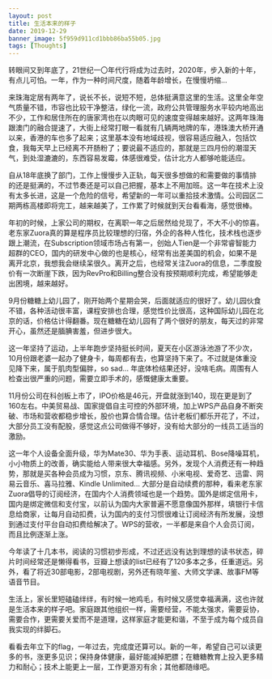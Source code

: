 ```yaml
---
layout: post
title: 生活本来的样子
date: 2019-12-29
banner_image: 5f959d911cd1bbb86ba55b05.jpg
tags: [Thoughts]
---
```


转眼间又到年底了，21世纪一〇年代行将成为过去时，2020年，步入新的十年，有点儿可怕。一年，作为一种时间尺度，随着年龄增长，在慢慢坍缩...

<!--more-->

来珠海定居有两年了，说长不长，说短不短，总体挺满意这里的生活。这里全年空气质量不错，市容也比较干净整洁，绿化一流，政府公共管理服务水平较内地高出不少，工作和居住所在的唐家湾也在以肉眼可见的速度变得越来越好。这两年珠海跟澳门的融合提速了，大街上经常打眼一看就有几辆两地牌的车，港珠澳大桥开通以来，香港的车也多了起来；这里基本没有地域歧视，很容易适应融入，包括饮食，我每天早上已经离不开肠粉了；要说最不适应的，那就是三四月份的潮湿天气，到处湿漉漉的，东西容易发霉，体感很难受，估计北方人都够呛能适应。

自从18年底换了部门，工作上慢慢步入正轨，每天很多想做的和需要做的事情排的还是挺满的，不过节奏还是可以自己把握，基本上不用加班。这一年在技术上没有太多长进，这是一个危险的信号，希望新的一年可以重拾技术激情。公司园区二期两栋高楼即将完工，越来越美了，工作累了时候就到天台看看海，感觉很棒。

年初的时候，上家公司的期权，在离职一年之后居然给兑现了，不大不小的惊喜。老东家Zuora真的算是程序员比较理想的归宿，外企的各种人性化，技术栈也逐步跟上潮流，在Subscription领域市场占有第一，创始人Tien是一个非常睿智能力超群的CEO，国内的研发中心做的也是核心，经常有出差美国的机会，如果不是离开北京，我想我会继续呆很久。离开之后，也经常关注Zuora的信息，二季度股价有一次断崖下跌，因为RevPro和Billing整合没有按预期顺利完成，希望能够走出困境，越来越好。

9月份糖糖上幼儿园了，刚开始两个星期会哭，后面就适应的很好了。幼儿园伙食不错，各种活动很丰富，课程安排也合理，感觉性价比很高，这种国际幼儿园在北京的话，价格估计得翻番。现在糖糖在幼儿园有了两个很好的朋友，每天过的非常开心，虽然还是腼腆害羞，但进步很大。

这一年坚持了运动，上半年跑步坚持挺长时间，夏天在小区游泳池游了不少次，10月份跟老婆一起办了健身卡，每周都有去，也算坚持下来了。不过就是体重没见降下来，属于肌肉型偏胖，so sad... 年底体检结果还好，没啥毛病。周围有人检查出很严重的问题，需要立即手术的，感慨健康太重要。

11月份公司在科创板上市了，IPO价格是46元，开盘就涨到140，现在更是到了160左右。中美贸易战、国家提倡自主可控的外部环境，加上WPS产品自身不断突破、市场和营收都稳步增长，股价也算合情合理。估计老板们都乐开花了，不过，大部分员工没有配股，感觉这点公司做得不够好，没有给大部分的一线员工适当的激励。

这一年个人设备全面升级，华为Mate30、华为手表、运动耳机、Bose降噪耳机，小小物质上的改善，确实能给人带来很大幸福感。另外，发现个人消费还有一种趋势，那就是买各种会员成为习惯，京东、腾讯视频、小米电视、爱奇艺、迅雷、网易云音乐、喜马拉雅、Kindle Unlimited... 大部分是自动续费的那种，看来老东家Zuora倡导的订阅经济，在国内个人消费领域也是一个趋势。国外是绑定信用卡，国内是绑定微信和支付宝，以前认为国内大家普遍不愿意像国外那样，填银行卡信息给商家，让每月自动扣费，认为国内的支付习惯很难让订阅经济有所发展，没想到通过支付平台自动扣费给解决了。WPS的营收，一半都是来自个人会员订阅，而且比例逐渐上涨。

今年读了十几本书，阅读的习惯初步形成，不过还远没有达到理想的读书状态，碎片时间经常还是懒得看书，豆瓣上想读的list已经有了120多本之多，任重道远。另外，看了将近30部电影，2部电视剧，另外还有晓年鉴、大师文学课、故事FM等语音节目。

生活上，家长里短磕磕绊绊，有时候一地鸡毛，有时候又感觉幸福满满，这也许就是生活本来的样子吧。家庭跟其他组织一样，需要经营，不能太强求，需要妥协，需要合作，更需要关爱而不是道理，这样家庭才能更和谐，不至于成为每个成员自我实现的绊脚石。

看看去年立下的flag，一年过去，完成度还算可以。新的一年，希望自己可以读更多的书，涨更多见识；保持身体健康，最好能减掉肥膘；在糖糖教育上投入更多精力和耐心；技术上能更上一层，工作更游刃有余；其他都随缘吧。
